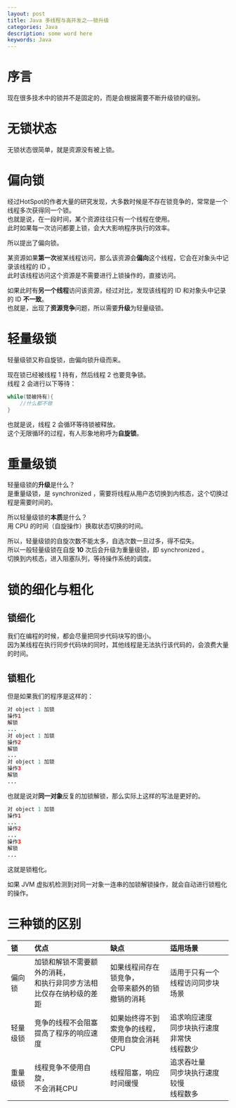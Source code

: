 ```yaml
---
layout: post
title: Java 多线程与高并发之——锁升级
categories: Java
description: some word here
keywords: Java
---
```


# 序言
现在很多技术中的锁并不是固定的，而是会根据需要不断升级锁的级别。

# 无锁状态
无锁状态很简单，就是资源没有被上锁。

# 偏向锁
经过HotSpot的作者大量的研究发现，大多数时候是不存在锁竞争的，常常是一个线程多次获得同一个锁。<br>
也就是说，在一段时间，某个资源往往只有一个线程在使用。<br>
此时如果每一次访问都要上锁，会大大影响程序执行的效率。

所以提出了偏向锁。

某资源如果**第一次**被某线程访问，那么该资源会**偏向**这个线程，它会在对象头中记录该线程的 ID 。<br>
此时该线程访问这个资源是不需要进行上锁操作的，直接访问。

如果此时有**另一个线程**访问该资源，经过对比，发现该线程的 ID 和对象头中记录的 ID **不一致**。<br>
也就是，出现了**资源竞争**问题，所以需要**升级**为轻量级锁。

# 轻量级锁
轻量级锁又称自旋锁，由偏向锁升级而来。

现在锁已经被线程 1 持有，然后线程 2 也要竞争锁。<br>
线程 2 会进行以下等待：
```java
while(锁被持有){
	//什么都不做
}
```
也就是说，线程 2 会循环等待锁被释放。<br>
这个无限循环的过程，有人形象地称呼为**自旋锁**。

# 重量级锁
轻量级锁的**升级**是什么？<br>
是重量级锁，是 synchronized ，需要将线程从用户态切换到内核态，这个切换过程是需要时间的。

所以轻量级锁的**本质**是什么？<br>
用 CPU 的时间（自旋操作）换取状态切换的时间。

所以，轻量级锁的自旋次数不能太多，自选次数一旦过多，得不偿失。<br>
所以一般轻量级锁在自旋 **10** 次后会升级为重量级锁，即 synchronized 。<br>
切换到内核态，进入阻塞队列，等待操作系统的调度。

# 锁的细化与粗化
## 锁细化
我们在编程的时候，都会尽量把同步代码块写的很小。<br>
因为某线程在执行同步代码块的同时，其他线程是无法执行该代码的，会浪费大量的时间。

## 锁粗化
但是如果我们的程序是这样的：
```java
对 object 1 加锁
操作1
解锁
...
对 object 1 加锁
操作2
解锁
...
对 object 1 加锁
操作3
解锁
...
```

也就是说对**同一对象**反复的加锁解锁，那么实际上这样的写法是更好的。
```java
对 object 1 加锁
操作1
...
操作2
...
操作3
解锁
...
```

这就是锁粗化。

如果 JVM 虚拟机检测到对同一对象一连串的加锁解锁操作，就会自动进行锁粗化的操作。

# 三种锁的区别
| 锁       | 优点                                                         | 缺点                                                 | 适用场景                                             |
| :------- | :------------------------------------------------------------ | :---------------------------------------------------- | :---------------------------------------------------- |
| 偏向锁   | 加锁和解锁不需要额外的消耗，<br />和执行非同步方法相比仅存在纳秒级的差距 | 如果线程间存在锁竞争，<br />会带来额外的锁撤销的消耗 | 适用于只有一个线程访问同步块场景                     |
| 轻量级锁 | 竞争的线程不会阻塞<br />提高了程序的响应速度                 | 如果始终得不到索竞争的线程，<br />使用自旋会消耗CPU  | 追求响应速度<br />同步块执行速度非常快<br />线程数少 |
| 重量级锁 | 线程竞争不使用自旋，<br />不会消耗CPU                        | 线程阻塞，响应时间缓慢                               | 追求吞吐量<br />同步块执行速度较慢<br />线程数多     |